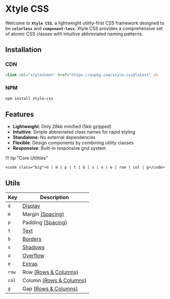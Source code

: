 # **Xtyle CSS**

Welcome to **`Xtyle CSS`**, a lightweight utility-first CSS framework designed to be **`colorless`** and **`component-less`**. Xtyle CSS provides a comprehensive set of atomic CSS classes with intuitive abbreviated naming patterns.

## Installation

### CDN

```html
<link rel="stylesheet" href="https://unpkg.com/xtyle-css@latest" />
```

### NPM

```bash
npm install xtyle-css
```

## Features

- **Lightweight**: Only 28kb minified (5kb gzipped)
- **Intuitive**: Simple abbreviated class names for rapid styling
- **Standalone**: No external dependencies
- **Flexible**: Design components by combining utility classes
- **Responsive**: Built-in responsive grid system

!!! tip "Core Utilities"

    <code class="big">d | m | p | t | b | s | o | e | row | col | g</code>

## **Utils**

| Key                          | Description                     |
| ---------------------------- | ------------------------------- |
| <code class="big">d</code>   | [Display](display/)             |
| <code class="big">m</code>   | Margin [(Spacing)](spacing/)    |
| <code class="big">p</code>   | Padding [(Spacing)](spacing/)   |
| <code class="big">t</code>   | [Text](text/)                   |
| <code class="big">b</code>   | [Borders](borders/)             |
| <code class="big">s</code>   | [Shadows](shadows/)             |
| <code class="big">o</code>   | [Overflow](overflow/)           |
| <code class="big">e</code>   | [Extras](extras/)               |
| <code class="big">row</code> | Row [(Rows & Columns)](row/)    |
| <code class="big">col</code> | Column [(Rows & Columns)](row/) |
| <code class="big">g</code>   | Gap [(Rows & Columns)](row/)    |
